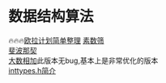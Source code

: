 # 数据结构算法
🔥🔥🔥[欧拉计划简单整理](https://github.com/VincentLieie/blog/issues/14)
[素数筛](https://github.com/VincentLieie/blog/issues/5)    
[斐波那契]()    
[大数相加](https://github.com/VincentLieie/blog/issues/9)此版本无bug,基本上是非常优化的版本         
[inttypes.h简介](https://github.com/VincentLieie/blog/issues/15)
